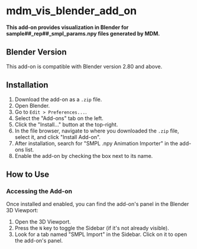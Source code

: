 # mdm_vis_blender_add_on
**This add-on provides visualization in Blender for sample##_rep##_smpl_params.npy files generated by MDM.**
## Blender Version

This add-on is compatible with Blender version 2.80 and above.

## Installation

1.  Download the add-on as a `.zip` file.
2.  Open Blender.
3.  Go to `Edit > Preferences...`.
4.  Select the "Add-ons" tab on the left.
5.  Click the "Install..." button at the top-right.
6.  In the file browser, navigate to where you downloaded the `.zip` file, select it, and click "Install Add-on".
7.  After installation, search for "SMPL .npy Animation Importer" in the add-ons list.
8.  Enable the add-on by checking the box next to its name.

## How to Use

### Accessing the Add-on

Once installed and enabled, you can find the add-on's panel in the Blender 3D Viewport:
1.  Open the 3D Viewport.
2.  Press the `N` key to toggle the Sidebar (if it's not already visible).
3.  Look for a tab named "SMPL Import"  in the Sidebar. Click on it to open the add-on's panel.
